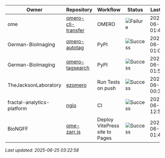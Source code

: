 | Owner | Repository | Workflow | Status | Last Run | URL |
| ----- | ---------- | -------- | ------ | -------- | --- |
| ome | [omero-cli-transfer](https://github.com/ome/omero-cli-transfer) | OMERO | ![Failure](https://img.shields.io/badge/Failure-red) | 2025-06-25 01:45:56 | [15865371792](https://github.com/ome/omero-cli-transfer/actions/runs/15865371792) |
| German-BioImaging | [omero-autotag](https://github.com/German-BioImaging/omero-autotag) | PyPI | ![Success](https://img.shields.io/badge/Success-brightgreen) | 2025-06-25 01:05:32 | [15864869234](https://github.com/German-BioImaging/omero-autotag/actions/runs/15864869234) |
| German-BioImaging | [omero-tagsearch](https://github.com/German-BioImaging/omero-tagsearch) | PyPI | ![Success](https://img.shields.io/badge/Success-brightgreen) | 2025-06-25 01:58:01 | [15865523512](https://github.com/German-BioImaging/omero-tagsearch/actions/runs/15865523512) |
| TheJacksonLaboratory | [ezomero](https://github.com/TheJacksonLaboratory/ezomero) | Run Tests on push | ![Success](https://img.shields.io/badge/Success-brightgreen) | 2025-06-22 00:36:45 | [15801168179](https://github.com/TheJacksonLaboratory/ezomero/actions/runs/15801168179) |
| fractal-analytics-platform | [ngio](https://github.com/fractal-analytics-platform/ngio) | CI | ![Success](https://img.shields.io/badge/Success-brightgreen) | 2025-06-24 12:56:11 | [15851043702](https://github.com/fractal-analytics-platform/ngio/actions/runs/15851043702) |
| BioNGFF | [ome-zarr.js](https://github.com/BioNGFF/ome-zarr.js) | Deploy VitePress site to Pages | ![Success](https://img.shields.io/badge/Success-brightgreen) | 2025-06-25 01:46:17 | [15865376697](https://github.com/BioNGFF/ome-zarr.js/actions/runs/15865376697) |


*Last updated: 2025-06-25 03:22:58*